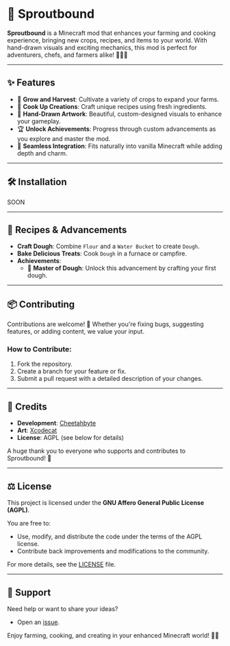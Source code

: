# 🌱 Sproutbound

**Sproutbound** is a Minecraft mod that enhances your farming and cooking experience, bringing new crops, recipes, and items to your world. With hand-drawn visuals and exciting mechanics, this mod is perfect for adventurers, chefs, and farmers alike! 🧑‍🌾🍞

---

## ✨ Features

- 🌾 **Grow and Harvest**: Cultivate a variety of crops to expand your farms.  
- 🍲 **Cook Up Creations**: Craft unique recipes using fresh ingredients.  
- 🎨 **Hand-Drawn Artwork**: Beautiful, custom-designed visuals to enhance your gameplay.  
- 🏆 **Unlock Achievements**: Progress through custom advancements as you explore and master the mod.  
- 🔗 **Seamless Integration**: Fits naturally into vanilla Minecraft while adding depth and charm.  

---

## 🛠️ Installation

SOON

---

## 🧪 Recipes & Advancements

- **Craft Dough**: Combine `Flour` and a `Water Bucket` to create `Dough`.  
- **Bake Delicious Treats**: Cook `Dough` in a furnace or campfire.  
- **Achievements**:  
  - 🥖 **Master of Dough**: Unlock this advancement by crafting your first dough.

---

## 📦 Contributing

Contributions are welcome! 🚀 Whether you're fixing bugs, suggesting features, or adding content, we value your input.

### How to Contribute:
1. Fork the repository.  
2. Create a branch for your feature or fix.  
3. Submit a pull request with a detailed description of your changes.  

---

## 👏 Credits

- **Development**: [Cheetahbyte](https://github.com/cheetahbyte)  
- **Art**: [Xcodecat](https://github.com/xcodecat)  
- **License**: AGPL (see below for details)

A huge thank you to everyone who supports and contributes to Sproutbound! 💚  

---

## ⚖️ License

This project is licensed under the **GNU Affero General Public License (AGPL)**.  

You are free to:
- Use, modify, and distribute the code under the terms of the AGPL license.  
- Contribute back improvements and modifications to the community.  

For more details, see the [LICENSE](LICENSE) file.  

---

## 💬 Support

Need help or want to share your ideas?  
- Open an [issue](https://github.com/yourusername/sproutbound/issues).  

Enjoy farming, cooking, and creating in your enhanced Minecraft world! 🌾🍴
